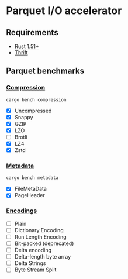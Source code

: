 # Parquet I/O accelerator

## Requirements

- [Rust 1.51+](https://rust-lang.org)
- [Thrift](https://thrift.apache.org/)

## Parquet benchmarks

### [Compression](https://github.com/apache/parquet-format/blob/master/Compression.md)

```
cargo bench compression
```

- [x] Uncompressed
- [x] Snappy
- [x] GZIP
- [x] LZO
- [ ] Brotli
- [x] LZ4
- [x] Zstd

### [Metadata](https://github.com/apache/parquet-format#metadata)

```
cargo bench metadata
```

- [x] FileMetaData
- [x] PageHeader

### [Encodings](https://github.com/apache/parquet-format/blob/master/Encodings.md)

- [ ] Plain
- [ ] Dictionary Encoding
- [ ] Run Length Encoding
- [ ] Bit-packed (deprecated)
- [ ] Delta encoding
- [ ] Delta-length byte array
- [ ] Delta Strings
- [ ] Byte Stream Split
